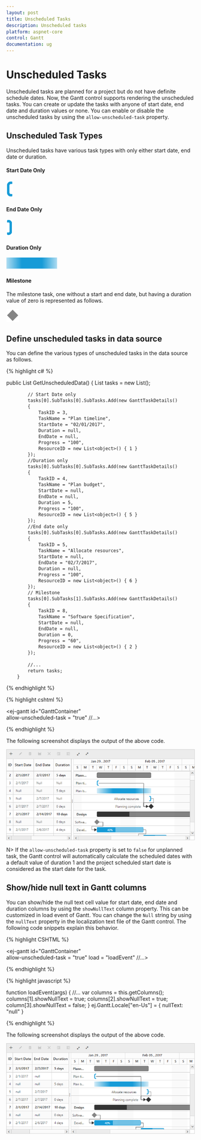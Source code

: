 ```yaml
---
layout: post
title: Unscheduled Tasks
description: Unscheduled tasks
platform: aspnet-core
control: Gantt
documentation: ug
---
```


# Unscheduled Tasks

Unscheduled tasks are planned for a project but do not have definite schedule dates.  Now, the Gantt control supports rendering the unscheduled tasks. You can create or update the tasks with anyone of start date, end date and duration values or none. You can enable or disable the unscheduled tasks by using the `allow-unscheduled-task` property.

## Unscheduled Task Types

Unscheduled tasks have various task types with only either start date, end date or duration.

#### Start Date Only

![](Unscheduled-Tasks_images/Start_Date_Only.png)

#### End Date Only

![](Unscheduled-Tasks_images/End_Date_Only.png)

#### Duration Only

![](Unscheduled-Tasks_images/Duration_Only.png)

#### Milestone

The milestone task, one without a start and end date, but having a duration value of zero is represented as follows.

![](Unscheduled-Tasks_images/Milestone.png)

## Define unscheduled tasks in data source

You can define the various types of unscheduled tasks in the data source as follows.

{% highlight c# %}

public List<GanttTaskDetails> GetUnscheduledData()
        {
            List<GanttTaskDetails> tasks = new List<GanttTaskDetails>();

            // Start Date only
            tasks[0].SubTasks[0].SubTasks.Add(new GanttTaskDetails()
            {
                TaskID = 3,
                TaskName = "Plan timeline",
                StartDate = "02/01/2017",      
                Duration = null,
                EndDate = null,
                Progress = "100",
                ResourceID = new List<object>() { 1 }
            });
            //Duration only
            tasks[0].SubTasks[0].SubTasks.Add(new GanttTaskDetails()
            {
                TaskID = 4,
                TaskName = "Plan budget",   
                StartDate = null,
                EndDate = null,
                Duration = 5,
                Progress = "100",
                ResourceID = new List<object>() { 5 }
            });
            //End date only
            tasks[0].SubTasks[0].SubTasks.Add(new GanttTaskDetails()
            {
                TaskID = 5,
                TaskName = "Allocate resources",     
                StartDate = null,
                EndDate = "02/7/2017",   
                Duration = null,
                Progress = "100",
                ResourceID = new List<object>() { 6 }
            });                        
            // Milestone
            tasks[0].SubTasks[1].SubTasks.Add(new GanttTaskDetails()
            {
                TaskID = 8,
                TaskName = "Software Specification",  
                StartDate = null,
                EndDate = null,
                Duration = 0,
                Progress = "60",                
                ResourceID = new List<object>() { 2 }
            });

            //...
            return tasks;
        }

{% endhighlight %}

{% highlight cshtml %}

<ej-gantt id="GanttContainer"     
    allow-unscheduled-task = "true"
    //...>
</ej-gantt>

{% endhighlight %}

The following screenshot displays the output of the above code. 

![](Unscheduled-Tasks_images/Image1.png)

N> If the `allow-unscheduled-task` property is set to `false` for unplanned task, the Gantt control will automatically calculate the scheduled dates with a default value of duration 1 and the project scheduled start date is considered as the start date for the task.

## Show/hide null text in Gantt columns

You can show/hide the null text cell value for start date, end date and duration columns by using the `showNullText` column property. This can be customized in load event of Gantt. You can change the `Null` string by using the `nullText` property in the localization text file of the Gantt control. The following code snippets explain this behavior.

{% highlight CSHTML %}

<ej-gantt id="GanttContainer"     
    allow-unscheduled-task = "true"
    load = "loadEvent"
    //...>
</ej-gantt>

{% endhighlight %}

{% highlight javascript %}

function loadEvent(args) {
   //…
   var columns = this.getColumns();
       columns[1].showNullText = true;
       columns[2].showNullText = true;
       column[3].showNullText = false;
}
ej.Gantt.Locale["en-Us"] = {
   nullText: "null"
}

{% endhighlight %}

The following screenshot displays the output of the above code. 

![](Unscheduled-Tasks_images/Image2.png)
